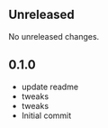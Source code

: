 ## Unreleased

No unreleased changes.

## 0.1.0

- update readme
- tweaks
- tweaks
- Initial commit
